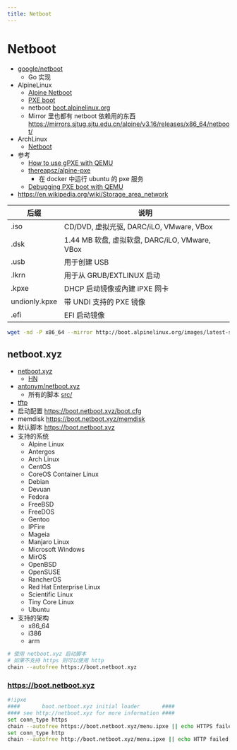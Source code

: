 ```yaml
---
title: Netboot
---
```


# Netboot

- [google/netboot](https://github.com/google/netboot)
  - Go 实现
- AlpineLinux
  - [Alpine Netboot](../../alpine/alpine-pxe.md)
  - [PXE boot](https://wiki.alpinelinux.org/wiki/PXE_boot)
  - netboot [boot.alpinelinux.org](http://boot.alpinelinux.org/)
  - Mirror 里也都有 netboot 依赖用的东西 https://mirrors.sjtug.sjtu.edu.cn/alpine/v3.16/releases/x86_64/netboot/
- ArchLinux
  - [Netboot](https://wiki.archlinux.org/index.php/Netboot)
- 参考
  - [How to use gPXE with QEMU](http://etherboot.org/wiki/qemu)
  - [thereapsz/alpine-pxe](https://github.com/thereapsz/alpine-pxe)
    - 在 docker 中运行 ubuntu 的 pxe 服务
  - [Debugging PXE boot with QEMU](http://www.saminiir.com/debugging-pxe-boot/)
- https://en.wikipedia.org/wiki/Storage_area_network

| 后缀          | 说明                                           |
| ------------- | ---------------------------------------------- |
| .iso          | CD/DVD, 虚拟光驱, DARC/iLO, VMware, VBox       |
| .dsk          | 1.44 MB 软盘, 虚拟软盘, DARC/iLO, VMware, VBox |
| .usb          | 用于创建 USB                                   |
| .lkrn         | 用于从 GRUB/EXTLINUX 启动                      |
| .kpxe         | DHCP 启动镜像或內建 iPXE 网卡                  |
| undionly.kpxe | 带 UNDI 支持的 PXE 镜像                        |
| .efi          | EFI 启动镜像                                   |

```bash
wget -nd -P x86_64 --mirror http://boot.alpinelinux.org/images/latest-stable/x86_64/
```


## netboot.xyz

- [netboot.xyz](https://netboot.xyz/)
  - [HN](https://news.ycombinator.com/item?id=10923460)
- [antonym/netboot.xyz](https://github.com/antonym/netboot.xyz)
  - 所有的脚本 [src/](https://github.com/antonym/netboot.xyz/tree/master/src)
- [tftp](https://netboot.xyz/booting/tftp/)
- 启动配置 https://boot.netboot.xyz/boot.cfg
- memdisk https://boot.netboot.xyz/memdisk
- 默认脚本 https://boot.netboot.xyz
- 支持的系统
  - Alpine Linux
  - Antergos
  - Arch Linux
  - CentOS
  - CoreOS Container Linux
  - Debian
  - Devuan
  - Fedora
  - FreeBSD
  - FreeDOS
  - Gentoo
  - IPFire
  - Mageia
  - Manjaro Linux
  - Microsoft Windows
  - MirOS
  - OpenBSD
  - OpenSUSE
  - RancherOS
  - Red Hat Enterprise Linux
  - Scientific Linux
  - Tiny Core Linux
  - Ubuntu
- 支持的架构
  - x86_64
  - i386
  - arm

```bash
# 使用 netboot.xyz 启动脚本
# 如果不支持 https 则可以使用 http
chain --autofree https://boot.netboot.xyz
```

### https://boot.netboot.xyz

```bash
#!ipxe
####       boot.netboot.xyz initial loader       ####
#### see http://netboot.xyz for more information ####
set conn_type https
chain --autofree https://boot.netboot.xyz/menu.ipxe || echo HTTPS failed... attempting HTTP...
set conn_type http
chain --autofree http://boot.netboot.xyz/menu.ipxe || echo HTTP failed, localbooting...
```
